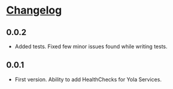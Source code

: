 # [Changelog](https://github.com/yola/healthcheck)

## 0.0.2
* Added tests. Fixed few minor issues found while writing tests.

## 0.0.1
* First version. Ability to add HealthChecks for Yola Services.
